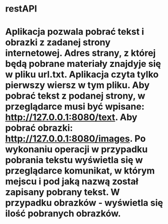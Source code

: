 # restAPI
# Aplikacja pozwala pobrać tekst i obrazki z zadanej strony internetowej. Adres strany, z której będą pobrane materiały znajdyje się w pliku url.txt. Aplikacja czyta tylko pierwszy wiersz w tym pliku. Aby pobrać tekst z podanej strony, w przeglądarce musi być wpisane: http://127.0.0.1:8080/text. Aby pobrać obrazki: http://127.0.0.1:8080/images. Po wykonaniu operacji w przypadku pobrania tekstu wyświetla się w przeglądarce komunikat, w którym mejscu i pod jaką nazwą został zapisany pobrany tekst. W przypadku obrazków - wyświetla się ilość pobranych obrazków.
